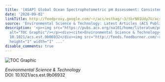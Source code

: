 ```yaml
---
title: '[ASAP] Global Ocean Spectrophotometric pH Assessment: Consistent Inconsistencies'
date: '2020-09-02'
linkTitle: http://feedproxy.google.com/~r/acs/esthag/~3/tbrN01Udy7U/acs.est.9b06932
source: 'Environmental Science & Technology: Latest Articles (ACS Publications)'
description: '<p><img src="https://pubs.acs.org/na101/home/literatum/publisher/achs/journals/content/esthag/0/esthag.ahead-of-print/acs.est.9b06932/20200902/images/medium/es9b06932_0006.gif"
  alt="TOC Graphic"/></p><div><cite>Environmental Science & Technology</cite></div><div>DOI:
  10.1021/acs.est.9b06932</div><img src="http://feeds.feedburner.com/~r/acs/esthag/~4/tbrN01Udy7U"
  height="1" width="1" ...'
disable_comments: true
---
```

<p><img src="https://pubs.acs.org/na101/home/literatum/publisher/achs/journals/content/esthag/0/esthag.ahead-of-print/acs.est.9b06932/20200902/images/medium/es9b06932_0006.gif" alt="TOC Graphic"/></p><div><cite>Environmental Science & Technology</cite></div><div>DOI: 10.1021/acs.est.9b06932</div><img src="http://feeds.feedburner.com/~r/acs/esthag/~4/tbrN01Udy7U" height="1" width="1" ...